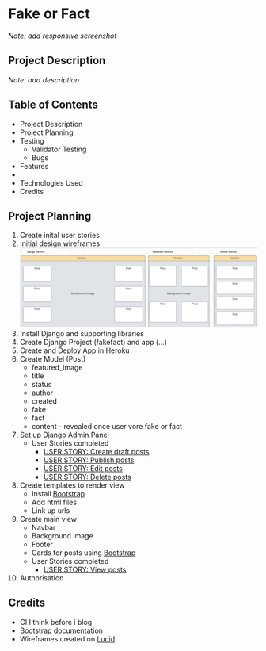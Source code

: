 # Fake or Fact

_Note: add responsive screenshot_

## Project Description
_Note: add description_

## Table of Contents
-   Project Description
-   Project Planning
-   Testing
    -   Validator Testing
    -   Bugs
-   Features
-   
-   Technologies Used
-   Credits

## Project Planning
1. Create inital user stories <!--Complete-->
2. Initial design wireframes
![initial_design_wireframes](readme_images/initial_design_wireframe.png)
3. Install Django and supporting libraries <!--Complete-->
4. Create Django Project (fakefact) and app (...) <!--Complete-->
5. Create and Deploy App in Heroku <!--Complete-->
6. Create Model (Post) <!--Complete-->
    -   featured_image
    -   title
    -   status
    -   author
    -   created
    -   fake
    -   fact
    -   content - revealed once user vore fake or fact
7. Set up Django Admin Panel <!--Compelete-->
    -   User Stories completed
        -   [USER STORY: Create draft posts](https://github.com/AEMacBeath/fake-fact/issues/4)
        -   [USER STORY: Publish posts](https://github.com/AEMacBeath/fake-fact/issues/5)
        -   [USER STORY: Edit posts](https://github.com/AEMacBeath/fake-fact/issues/6)
        -   [USER STORY: Delete posts](https://github.com/AEMacBeath/fake-fact/issues/7)
8. Create templates to render view <!--Compelete-->
    -   Install [Bootstrap](https://getbootstrap.com/docs/5.2/getting-started/introduction/)
    -   Add html files
    -   Link up urls
9. Create main view <!--Compelete-->
    -   Navbar
    -   Background image
    -   Footer
    -   Cards for posts using [Bootstrap](https://getbootstrap.com/docs/5.2/components/card/) <!--Complete-->
    -   User Stories completed
        -   [USER STORY: View posts](https://github.com/AEMacBeath/fake-fact/issues/1)
10. Authorisation <!--ongoing-->





## Credits
-   CI I think before i blog 
-   Bootstrap documentation
-   Wireframes created on [Lucid](https://lucid.app/)